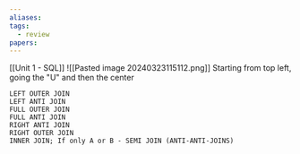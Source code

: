 ```yaml
---
aliases: 
tags:
  - review
papers:
---
```

[[Unit 1 - SQL]]
![[Pasted image 20240323115112.png]]
Starting from top left, going the "U" and then the center
```
LEFT OUTER JOIN
LEFT ANTI JOIN
FULL OUTER JOIN
FULL ANTI JOIN
RIGHT ANTI JOIN
RIGHT OUTER JOIN
INNER JOIN; If only A or B - SEMI JOIN (ANTI-ANTI-JOINS)
```

